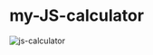 # my-JS-calculator


![js-calculator](https://user-images.githubusercontent.com/80658809/144544363-bc981695-93de-4499-b245-3a34821745bf.JPG)
